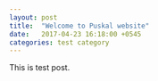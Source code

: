 ```yaml
---
layout: post
title:  "Welcome to Puskal website"
date:   2017-04-23 16:18:00 +0545
categories: test category
---
```


This is test post.
